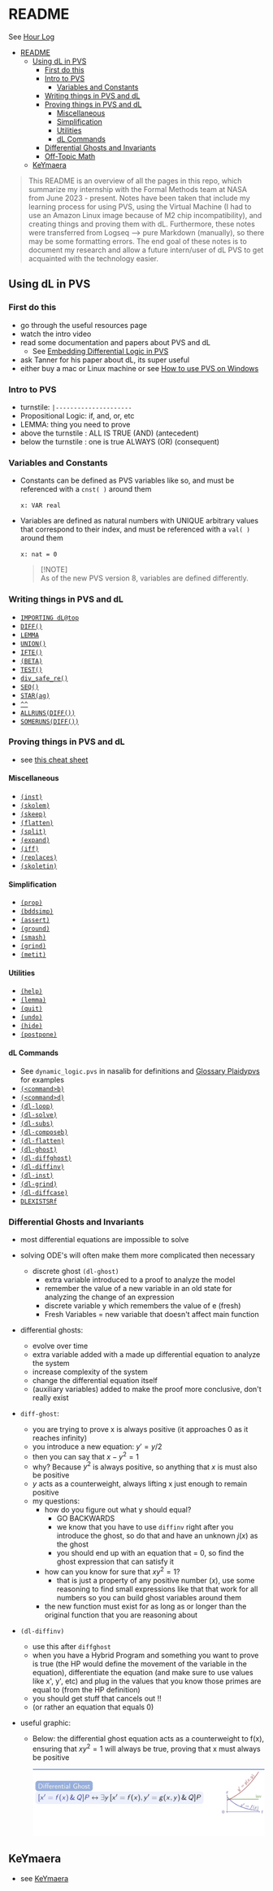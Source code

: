 # README

See [Hour Log](Mentorship-Hour-Log.md)

- [README](#readme)
  - [Using dL in PVS](#using-dl-in-pvs)
    - [First do this](#first-do-this)
    - [Intro to PVS](#intro-to-pvs)
      - [Variables and Constants](#variables-and-constants)
    - [Writing things in PVS and dL](#writing-things-in-pvs-and-dl)
    - [Proving things in PVS and dL](#proving-things-in-pvs-and-dl)
      - [Miscellaneous](#miscellaneous)
      - [Simplification](#simplification)
      - [Utilities](#utilities)
      - [dL Commands](#dl-commands)
    - [Differential Ghosts and Invariants](#differential-ghosts-and-invariants)
    - [Off-Topic Math](#off-topic-math)
  - [KeYmaera](#keymaera)

> This README is an overview of all the pages in this repo, which summarize my
> internship with the Formal Methods team at NASA from June 2023 - present.
> Notes have been taken that include my learning process for using PVS, using
> the Virtual Machine (I had to use an Amazon Linux image because of M2 chip
> incompatibility), and creating things and proving them with dL. Furthermore,
> these notes were transferred from Logseq --> pure Markdown (manually), so
> there may be some formatting errors. The end goal of these notes is to
> document my research and allow a future intern/user of dL PVS to get
> acquainted with the technology easier.

## Using dL in PVS

### First do this

- go through the useful resources page
- watch the intro video
- read some documentation and papers about PVS and dL
  - See [Embedding Differential Logic in PVS](assets/LSFA_23_submit.pdf)
- ask Tanner for his paper about dL, its super useful
- either buy a mac or Linux machine or see [How to use PVS on Windows](pages/pvs-on-windows.md)

### Intro to PVS

- turnstile: `|---------------------`
- Propositional Logic: if, and, or, etc
- LEMMA: thing you need to prove
- above the turnstile : ALL IS TRUE (AND) (antecedent)
- below the turnstile : one is true ALWAYS (OR) (consequent)

### Variables and Constants

- Constants can be defined as PVS variables like so, and must be referenced with
  a `cnst( )` around them

  `x: VAR real`

- Variables are defined as natural numbers with UNIQUE arbitrary values that
  correspond to their index, and must be referenced with a `val( )` around them

  `x: nat = 0`

  <!--TODO: Update new dL variables syntax-->

  > [!NOTE]\
  > As of the new PVS version 8, variables are defined differently.

### Writing things in PVS and dL

- [`IMPORTING dL@top`](pages/IMPORTING.md)
- [`DIFF()`](pages/DIFF.md)
- [`LEMMA`](pages/lemma.md)
- [`UNION()`](pages/UNION.md)
- [`IFTE()`](pages/IFTE.md)
- [`(BETA)`](pages/beta.md)
- [`TEST()`](pages/test.md)
- [`div_safe_re()`](pages/div_safe_re.md)
- [`SEQ()`](pages/SEQ.md)
- [`STAR(ag)`](pages/star.md)
- [`^^`](pages/exponentiation.md)
- [`ALLRUNS(DIFF())`](pages/ALLRUNS.md)
- [`SOMERUNS(DIFF())`](pages/SOMERUNS.md)

### Proving things in PVS and dL

- see [this cheat sheet](assets/plaidypvs_cheatsheet.png)

#### Miscellaneous

- [`(inst)`](pages/inst.md)
- [`(skolem)`](pages/skolem.md)
- [`(skeep)`](pages/skeep.md)
- [`(flatten)`](pages/flatten.md)
- [`(split)`](pages/)
- [`(expand)`](pages/expand.md)
- [`(iff)`](pages/IFF.md)
- [`(replaces)`](pages/replaces.md)
- [`(skoletin)`](pages/skoletin.md)

#### Simplification

- [`(prop)`](pages/prop.md)
- [`(bddsimp)`](pages/bddsimp.md)
- [`(assert)`](pages/assert.md)
- [`(ground)`](pages/ground.md)
- [`(smash)`](pages/smash.md)
- [`(grind)`](pages/grind.md)
- [`(metit)`](metit.md)

#### Utilities

- [`(help)`](pages/help.md)
- [`(lemma)`](pages/lemma.md)
- [`(quit)`](pages/quit.md)
- [`(undo)`](pages/undo.md)
- [`(hide)`](pages/hide.md)
- [`(postpone)`](postpone.md)

#### dL Commands

- See `dynamic_logic.pvs` in nasalib for definitions and [Glossary Plaidypvs](./assets/Glossary_Plaidypvs.pvs) for examples
- [`(<command>b)`](pages/box.md)
- [`(<command>d)`](pages/diamond.md)
- [`(dl-loop)`](pages/loop.md)
- [`(dl-solve)`](pages/solve.md)
- [`(dl-subs)`](pages/sub.md)
- [`(dl-composeb)`](pages/compose.md)
- [`(dl-flatten)`](pages/flatten.md)
- [`(dl-ghost)`](pages/ghosts.md)
- [`(dl-diffghost)`](pages/diffghost.md)
- [`(dl-diffinv)`](pages/diffinv.md)
- [`(dl-inst)`](pages/inst.md)
- [`(dl-grind)`](pages/dl-grind.md)
- [`(dl-diffcase)`](pages/diffcase.md)
- [`DLEXISTSRf`](pages/DLEXISTSRf.md)

### Differential Ghosts and Invariants

- most differential equations are impossible to solve
- solving ODE's will often make them more complicated then necessary
  - discrete ghost `(dl-ghost)`
    - extra variable introduced to a proof to analyze the model
    - remember the value of a new variable in an old state for analyzing the
      change of an expression
    - discrete variable y which remembers the value of e (fresh)
    - Fresh Variables = new variable that doesn't affect main function
- differential ghosts:
  - evolve over time
  - extra variable added with a made up differential equation to analyze the
    system
  - increase complexity of the system
  - change the differential equation itself
  - (auxiliary variables) added to make the proof more conclusive, don't really
    exist
- `diff-ghost`:

  - you are trying to prove x is always positive (it approaches 0 as it reaches
    infinity)
  - you introduce a new equation: $y' = y/2$
  - then you can say that $x-y^2 = 1$
  - why? Because $y^2$ is always positive, so anything that $x$ is must also be
    positive
  - $y$ acts as a counterweight, always lifting x just enough to remain positive
  - my questions:
    - how do you figure out what y should equal?
      - GO BACKWARDS
      - we know that you have to use `diffinv` right after you introduce the
        ghost, so do that and have an unknown $j(x)$ as the ghost
      - you should end up with an equation that = 0, so find the ghost
        expression that can satisfy it
    - how can you know for sure that $xy^2=1$?
      - that is just a property of any positive number $(x)$, use some reasoning
        to find small expressions like that that work for all numbers so you can
        build ghost variables around them
    - the new function must exist for as long as or longer than the original
      function that you are reasoning about

- `(dl-diffinv)`
  - use this after `diffghost`
  - when you have a Hybrid Program and something you want to prove is true (the
    HP would define the movement of the variable in the equation), differentiate
    the equation (and make sure to use values like x', y', etc) and plug in the
    values that you know those primes are equal to (from the HP definition)
  - you should get stuff that cancels out !!
  - (or rather an equation that equals 0)
- useful graphic:

  - Below: the differential ghost equation acts as a counterweight to f(x),
    ensuring that $xy^2 = 1$ will always be true, proving that x must always be
    positive

    ![counterweight image](assets/counterweight.png)

## KeYmaera

- see [KeYmaera](pages/keymaera.md)
